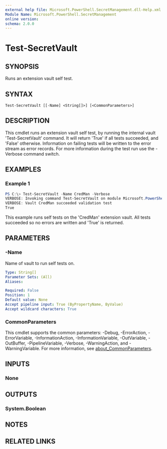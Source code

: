 ```yaml
---
external help file: Microsoft.PowerShell.SecretManagement.dll-Help.xml
Module Name: Microsoft.PowerShell.SecretManagement
online version:
schema: 2.0.0
---
```


# Test-SecretVault

## SYNOPSIS
Runs an extension vault self test.

## SYNTAX

```
Test-SecretVault [[-Name] <String[]>] [<CommonParameters>]
```

## DESCRIPTION
This cmdlet runs an extension vault self test, by running the internal vault 'Test-SecretVault' command.
It will return 'True' if all tests succeeded, and 'False' otherwise.
Information on failing tests will be written to the error stream as error records.
For more information during the test run use the -Verbose command switch.

## EXAMPLES

### Example 1
```powershell
PS C:\> Test-SecretVault -Name CredMan -Verbose
VERBOSE: Invoking command Test-SecretVault on module Microsoft.PowerShell.CredManStore.Extension
VERBOSE: Vault CredMan succeeded validation test
True
```

This example runs self tests on the 'CredMan' extension vault.
All tests succeeded so no errors are written and 'True' is returned.

## PARAMETERS

### -Name
Name of vault to run self tests on.

```yaml
Type: String[]
Parameter Sets: (All)
Aliases:

Required: False
Position: 1
Default value: None
Accept pipeline input: True (ByPropertyName, ByValue)
Accept wildcard characters: True
```

### CommonParameters
This cmdlet supports the common parameters: -Debug, -ErrorAction, -ErrorVariable, -InformationAction, -InformationVariable, -OutVariable, -OutBuffer, -PipelineVariable, -Verbose, -WarningAction, and -WarningVariable. For more information, see [about_CommonParameters](http://go.microsoft.com/fwlink/?LinkID=113216).

## INPUTS

### None
## OUTPUTS

### System.Boolean
## NOTES

## RELATED LINKS

